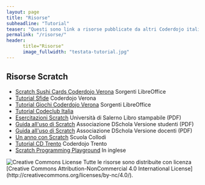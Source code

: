```yaml
---
layout: page
title: "Risorse"
subheadline: "Tutorial"
teaser: "Questi sono link a risorse pubblicate da altri Coderdojo italiani"
permalink: "/risorse/"
header:
      title="Risorse"
      image_fullwidth: "testata-tutorial.jpg"
---
```

## Risorse Scratch

* [Scratch Sushi Cards	Coderdojo Verona](https://drive.google.com/folderview?id=0BzlYujM7klXnT1VBeXh6WDBrQ0k&usp=sharing) Sorgenti LibreOffice
* [Tutorial Sfide](http://www.coderdojovr.it/?page_id=542) Coderdojo Verona
* [Tutorial Giochi	Coderdojo Verona](https://drive.google.com/drive/folders/0BzlYujM7klXnMndvSXdWSWoxLXc) Sorgenti LibreOffice
* [Tutorial	Codeclub Italia](http://projects.codeclubworld.org/it-IT/02_scratch_archive/index.html)
* [Esercitazioni Scratch](http://www.rimedia.unisa.it/laboratorioinformatica/pdf/eBook_scratch.pdf)	Università di Salerno	Libro stampabile (PDF)
* [Guida all'uso di Scratch](https://upload.wikimedia.org/wikibooks/it/4/4b/Diderot_2014_Guida_Studenti.pdf)	Associazione DSchola	Versione studenti (PDF)
* [Guida all'uso di Scratch](http://upload.wikimedia.org/wikibooks/it/0/0a/Diderot_2014_Guida_docenti.pdf)	Associazione DSchola	Versione docenti (PDF)
* [Un anno con Scratch](https://drive.google.com/file/d/0BzlYujM7klXnQzR0QVktcWtWZzQ/view?usp=sharing) Scuola Collodi
* [Tutorial CD Trento](http://coderdojotrento.it/category/risorse/scratch/) Coderdojo Trento
* [Scratch Programming Playground](https://inventwithscratch.com/book/)	In inglese

<img alt="Creative Commons License" style="border-width:0" src="https://i.creativecommons.org/l/by-nc/4.0/88x31.png" />
Tutte le risorse sono distribuite con licenza [Creative Commons Attribution-NonCommercial 4.0 International License](http://creativecommons.org/licenses/by-nc/4.0/).
